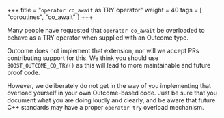 +++
title = "`operator co_await` as TRY operator"
weight = 40
tags = [ "coroutines", "co_await" ]
+++

Many people have requested that `operator co_await` be overloaded to
behave as a TRY operator when supplied with an Outcome type.

Outcome does not implement that extension, nor will we accept PRs
contributing support for this. We think you should use `BOOST_OUTCOME_CO_TRY()`
as this will lead to more maintainable and future proof code.

However, we deliberately do not get in the way of you implementing
that overload yourself in your own Outcome-based code. Just be sure
that you document what you are doing loudly and clearly, and be
aware that future C++ standards may have a proper `operator try`
overload mechanism.
